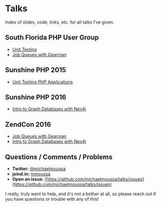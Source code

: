 # Talks
Index of slides, code, links, etc. for all talks I've given.

## South Florida PHP User Group
* [Unit Testing](unit-testing/soflophp)
* [Job Queues with Gearman](gearman/soflophp)

## Sunshine PHP 2015
* [Unit Testing PHP Applications](unit-testing/ssp2015)

## Sunshine PHP 2016
* [Intro to Graph Databases with Neo4j](intro-to-graph-databases-with-neo4j/ssp2016)

## ZendCon 2016
* [Job Queues with Gearman](gearman/zendcon2016/ZendCon2016-Job-Queues-with-Gearman-16x9.pdf)
* [Intro to Graph Databases with Neo4j](intro-to-graph-databases-with-neo4j/zendcon2016)

## Questions / Comments / Problems
* **Twitter:** [@michaelmoussa](https://twitter.com/michaelmoussa)
* **joind.in:** [mmoussa](https://joind.in/user/mmoussa)
* **Open an issue:** [https://github.com/michaelmoussa/talks/issues](https://github.com/michaelmoussa/talks/issues)

I really, truly want to help, and it's not a bother at all, so please reach out if you have questions or trouble with any of this!
